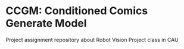 # CCGM: Conditioned Comics Generate Model
Project assignment repository about Robot Vision Project class in CAU
